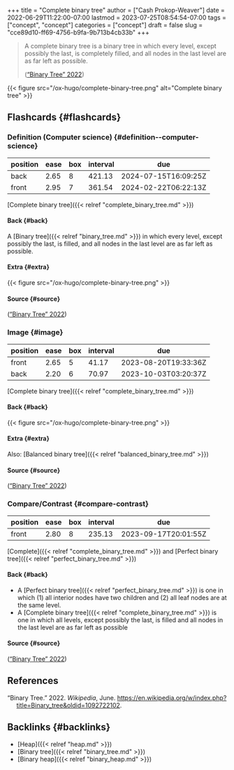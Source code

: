 +++
title = "Complete binary tree"
author = ["Cash Prokop-Weaver"]
date = 2022-06-29T11:22:00-07:00
lastmod = 2023-07-25T08:54:54-07:00
tags = ["concept", "concept"]
categories = ["concept"]
draft = false
slug = "cce89d10-ff69-4756-b9fa-9b713b4cb33b"
+++

> A complete binary tree is a binary tree in which every level, except possibly the last, is completely filled, and all nodes in the last level are as far left as possible.
>
> (<a href="#citeproc_bib_item_1">“Binary Tree” 2022</a>)

{{< figure src="/ox-hugo/complete-binary-tree.png" alt="Complete binary tree" >}}


## Flashcards {#flashcards}


### Definition (Computer science) {#definition--computer-science}

| position | ease | box | interval | due                  |
|----------|------|-----|----------|----------------------|
| back     | 2.65 | 8   | 421.13   | 2024-07-15T16:09:25Z |
| front    | 2.95 | 7   | 361.54   | 2024-02-22T06:22:13Z |

[Complete binary tree]({{< relref "complete_binary_tree.md" >}})


#### Back {#back}

A [Binary tree]({{< relref "binary_tree.md" >}}) in which every level, except possibly the last, is filled, and all nodes in the last level are as far left as possible.


#### Extra {#extra}

{{< figure src="/ox-hugo/complete-binary-tree.png" >}}


#### Source {#source}

(<a href="#citeproc_bib_item_1">“Binary Tree” 2022</a>)


### Image {#image}

| position | ease | box | interval | due                  |
|----------|------|-----|----------|----------------------|
| front    | 2.65 | 5   | 41.17    | 2023-08-20T19:33:36Z |
| back     | 2.20 | 6   | 70.97    | 2023-10-03T03:20:37Z |

[Complete binary tree]({{< relref "complete_binary_tree.md" >}})


#### Back {#back}

{{< figure src="/ox-hugo/complete-binary-tree.png" >}}


#### Extra {#extra}

Also: [Balanced binary tree]({{< relref "balanced_binary_tree.md" >}})


#### Source {#source}

(<a href="#citeproc_bib_item_1">“Binary Tree” 2022</a>)


### Compare/Contrast {#compare-contrast}

| position | ease | box | interval | due                  |
|----------|------|-----|----------|----------------------|
| front    | 2.80 | 8   | 235.13   | 2023-09-17T20:01:55Z |

[Complete]({{< relref "complete_binary_tree.md" >}}) and [Perfect binary tree]({{< relref "perfect_binary_tree.md" >}})


#### Back {#back}

-   A [Perfect binary tree]({{< relref "perfect_binary_tree.md" >}}) is one in which (1) all interior nodes have two children and (2) all leaf nodes are at the same level.
-   A [Complete binary tree]({{< relref "complete_binary_tree.md" >}}) is one in which all levels, except possibly the last, is filled and all nodes in the last level are as far left as possible


#### Source {#source}

(<a href="#citeproc_bib_item_1">“Binary Tree” 2022</a>)

## References

<style>.csl-entry{text-indent: -1.5em; margin-left: 1.5em;}</style><div class="csl-bib-body">
  <div class="csl-entry"><a id="citeproc_bib_item_1"></a>“Binary Tree.” 2022. <i>Wikipedia</i>, June. <a href="https://en.wikipedia.org/w/index.php?title=Binary_tree&oldid=1092722102">https://en.wikipedia.org/w/index.php?title=Binary_tree&#38;oldid=1092722102</a>.</div>
</div>


## Backlinks {#backlinks}

-   [Heap]({{< relref "heap.md" >}})
-   [Binary tree]({{< relref "binary_tree.md" >}})
-   [Binary heap]({{< relref "binary_heap.md" >}})
